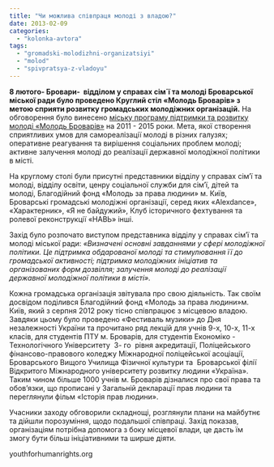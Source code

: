 ```yaml
---
title: "Чи можлива співпраця молоді з владою?"
date: 2013-02-09
categories: 
  - "kolonka-avtora"
tags: 
  - "gromadski-molodizhni-organizatsiyi"
  - "molod"
  - "spivpratsya-z-vladoyu"
---
```


**8 лютого- Бровари-  відділом у справах сім΄ї та молоді Броварської міської ради було проведено Круглий стіл «Молодь Броварів» з метою сприяти розвитку громадських молодіжних організацій.** На обговорення було винесено [міську програму підтримки та розвитку молоді «Молодь Броварів»](http://rizanenko.org/downloads/doc/5_sesia_BMR/14.pdf) на 2011 - 2015 роки. Мета, якої створення сприятливих умов для самореалізації молоді в різних галузях; оперативне реагування та вирішення соціальних проблем молоді; активне залучення молоді до реалізації державної молодіжної політики в місті.

На круглому столі були присутні представники відділу у справах сім’ї та молоді, відділу освіти, ценру соціальної служби для сім’ї, дітей та молоді, Благодійний фонд «Молодь за права людини» м. Київ, Броварські громадські молодіжні організації, серед яких «Alexdance», «Характерник», «Я не байдужий», Клуб історичного фехтування та ролевої реконструкції «НАВЬ» інші.

Захід було розпочато виступом представника відділу у справах сім’ї та молоді міської ради: _«Визначені основні завданнями у сфері молодіжної політики. Це підтримка обдарованої молоді та стимулювання її до громадської активності; підтримка молодіжних ініціатив та організованих форм дозвілля; залучення молоді до реалізації державної молодіжної політики в місті»._

Кожна громадська організація звітувала про свою діяльність. Так своїм досвідом поділився Благодійний фонд «Молодь за права людини»м. Київ, який з серпня 2012 року тісно співпрацює з місцевою владою. Завдяки цьому було проведено «Фестиваль музики» до Дня незалежності України та прочитано ряд лекцій для учнів 9-х, 10-х, 11-х класів, для студентів ПТУ м. Броварів, для студентів Економіко - Технологічного Університету  3- го  рівня акредитації, Поліцейського фінансово-правового коледжу Міжнародної поліцейської асоціації, Броварського Вищого Училища Фізичної культури та  Броварської філії Відкритого Міжнародного університету розвитку людини «Україна». Таким чином більше 1000 учнів м. Броварів дізналися про свої права та обов’язки, що прописані у Загальній декларації прав людини та переглянули фільм «Історія прав людини».

Учасники заходу обговорили складнощі, розглянули плани на майбутнє та дійшли порозуміння, щодо подальшої співпраці. Захід показав, організаціям потрібна допомога з боку місцевої влади, це дасть їм змогу бути більш ініціативними та ширше діяти.

youthforhumanrights.org
